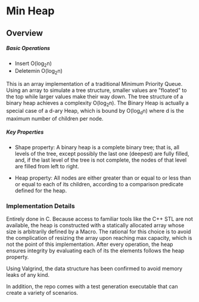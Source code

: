 # Min Heap

## Overview

##### Basic Operations

* Insert O(log<sub>2</sub>n)
* Deletemin O(log<sub>2</sub>n)

This is an array implementation of a traditional Minimum Priority Queue. Using an array to simulate a tree structure, smaller values are "floated" to the top while larger values make their way down. The tree structure of a binary heap achieves a complexity O(log<sub>2</sub>n). The Binary Heap is actually a special case of a d-ary Heap, which is bound by O(log<sub>d</sub>n) where d is the maximum number of children per node.

##### Key Properties

* Shape property: A binary heap is a complete binary tree; that is, all levels of the tree, except possibly the last one (deepest) are fully filled, and, if the last level of the tree is not complete, the nodes of that level are filled from left to right.

* Heap property: All nodes are either greater than or equal to or less than or equal to each of its children, according to a comparison predicate defined for the heap.


### Implementation Details

Entirely done in C. Because access to familiar tools like the C++ STL are not available, the heap is constructed with a statically allocated array whose size is arbitrarily defined by a Macro. The rational for this choice is to avoid the complication of resizing the array upon reaching max capacity, which is not the point of this implementation. After every operation, the heap ensures integrity by evaluating each of its the elements follows the heap property.

Using Valgrind, the data structure has been confirmed to avoid memory leaks of any kind. 

In addition, the repo comes with a test generation executable that can create a variety of scenarios. 
